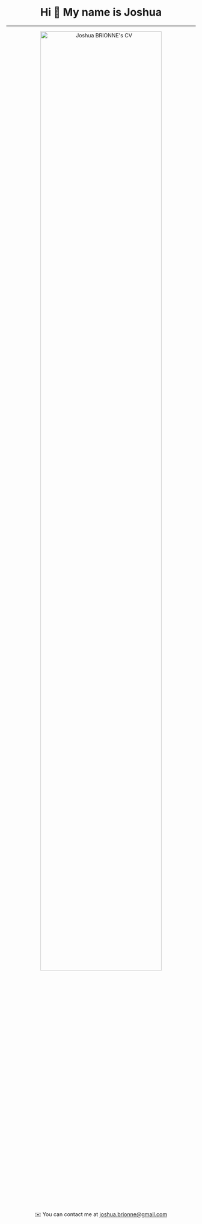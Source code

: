 <h1 align="center">
Hi 👋 My name is Joshua
</h1>
    
-------------
<p align="center">
    <img width="80%" src="https://imgdb.net/storage/uploads/e68c43adfe0421627e4de7af9ad23fc2b639f59ca7adc0192954f392dd59df3c.png" alt="Joshua BRIONNE's CV">
</p>


<p align="center">
✉️  You can contact me at <a href="mailto:joshua.brionne@gmail.com">joshua.brionne@gmail.com</a>
</p>
